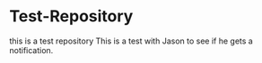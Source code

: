 # Test-Repository
this is a test repository
This is a test with Jason to see if he gets a notification.
